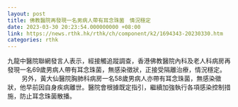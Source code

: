 ```yaml
---
layout: post
title: 佛教醫院再發現一名男病人帶有耳念珠菌　情況穩定
date: 2023-03-30 20:23:54.000000000 +08:00
link: https://news.rthk.hk/rthk/ch/component/k2/1694343-20230330.htm
categories: rthk
---
```


九龍中醫院聯網發言人表示，經接觸追蹤調查，香港佛教醫院內科及老人科病房再發現一名69歲男病人帶有耳念珠菌，無感染徵狀，正接受隔離治療，情況穩定。
　　 
另外，黃大仙醫院胸肺科病房一名58歲男病人亦帶有耳念珠菌，無感染徵狀，他早前因自身疾病離世。醫院會根據既定指引，繼續加強執行各項感染控制措施，防止耳念珠菌散播。
